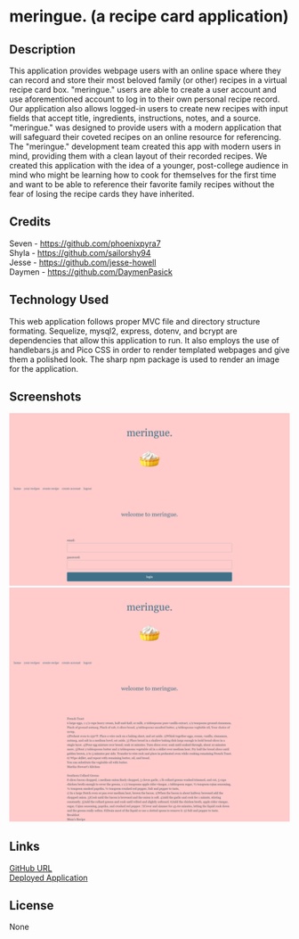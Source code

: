 # meringue. (a recipe card application)

## Description
This application provides webpage users with an online space where they can record and store their most beloved family (or other) recipes in a virtual recipe card box. "meringue." users are able to create a user account and use aforementioned account to log in to their own personal recipe record. Our application also allows logged-in users to create new recipes with input fields that accept title, ingredients, instructions, notes, and a source. "meringue." was designed to provide users with a modern application that will safeguard their coveted recipes on an online resource for referencing. The "meringue." development team created this app with modern users in mind, providing them with a clean layout of their recorded recipes. We created this application with the idea of a younger, post-college audience in mind who might be learning how to cook for themselves for the first time and want to be able to reference their favorite family recipes without the fear of losing the recipe cards they have inherited.

## Credits
Seven - https://github.com/phoenixpyra7  
Shyla - https://github.com/sailorshy94    
Jesse - https://github.com/jesse-howell    
Daymen - https://github.com/DaymenPasick    

## Technology Used
This web application follows proper MVC file and directory structure formating. Sequelize, mysql2, express, dotenv, and bcrypt are dependencies that allow this application to run. It also employs the use of handlebars.js and Pico CSS in order to render templated webpages and give them a polished look. The sharp npm package is used to render an image for the application.

## Screenshots
![meringue. homepage](./assets/meringue-1.png)
![meringue. your recipes page](./assets/meringue-2.png) 


## Links
[GitHub URL](https://github.com/jesse-howell/recipe-cards)   
[Deployed Application](https://meringue-202e9f100dd7.herokuapp.com/)   

## License
None